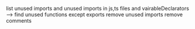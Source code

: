 list unused imports and unused imports in js,ts files and vairableDeclarators --> 
find unused functions except exports
remove unused imports
remove comments
